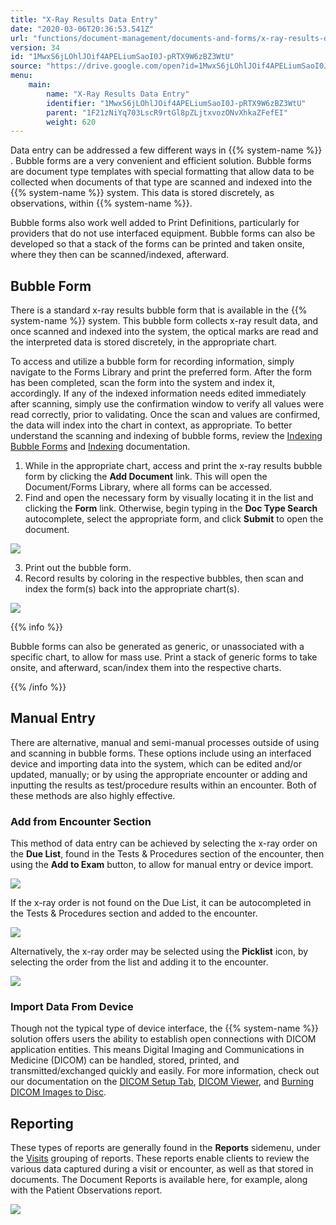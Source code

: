 ```yaml
---
title: "X-Ray Results Data Entry"
date: "2020-03-06T20:36:53.541Z"
url: "functions/document-management/documents-and-forms/x-ray-results-data-entry.html"
version: 34
id: "1MwxS6jLOhlJOif4APELiumSaoI0J-pRTX9W6zBZ3WtU"
source: "https://drive.google.com/open?id=1MwxS6jLOhlJOif4APELiumSaoI0J-pRTX9W6zBZ3WtU"
menu:
    main:
        name: "X-Ray Results Data Entry"
        identifier: "1MwxS6jLOhlJOif4APELiumSaoI0J-pRTX9W6zBZ3WtU"
        parent: "1F21zNiYq703LscR9rtGl8pZLjtxvozONvXhkaZFefEI"
        weight: 620
---
```

Data entry can be addressed a few different ways in {{% system-name %}} . Bubble forms are a very convenient and efficient solution. Bubble forms are document type templates with special formatting that allow data to be collected when documents of that type are scanned and indexed into the {{% system-name %}} system. This data is stored discretely, as observations, within {{% system-name %}}.



Bubble forms also work well added to Print Definitions, particularly for providers that do not use interfaced equipment. Bubble forms can also be developed so that a stack of the forms can be printed and taken onsite, where they then can be scanned/indexed, afterward.

## Bubble Form

There is a standard x-ray results bubble form that is available in the {{% system-name %}} system. This bubble form collects x-ray result data, and once scanned and indexed into the system, the optical marks are read and the interpreted data is stored discretely, in the appropriate chart.



To access and utilize a bubble form for recording information, simply navigate to the Forms Library and print the preferred form. After the form has been completed, scan the form into the system and index it, accordingly. If any of the indexed information needs edited immediately after scanning, simply use the confirmation window to verify all values were read correctly, prior to validating. Once the scan and values are confirmed, the data will index into the chart in context, as appropriate. To better understand the scanning and indexing of bubble forms, review the [Indexing Bubble Forms](../scanning-and-indexing/indexing-bubble-forms.html) and [Indexing](../scanning-and-indexing/indexing.html) documentation.

1. While in the appropriate chart, access and print the x-ray results bubble form by clicking the <strong>Add Document</strong> link. This will open the Document/Forms Library, where all forms can be accessed.
2. Find and open the necessary form by visually locating it in the list and clicking the <strong>Form</strong> link. Otherwise, begin typing in the <strong>Doc Type Search</strong> autocomplete, select the appropriate form, and click <strong>Submit</strong> to open the document.

![](x-ray-results-data-entry.images/image1.png)

3. Print out the bubble form.
4. Record results by coloring in the respective bubbles, then scan and index the form(s) back into the appropriate chart(s).

![](x-ray-results-data-entry.images/image2.png)

{{% info %}}

Bubble forms can also be generated as generic, or unassociated with a specific chart, to allow for mass use. Print a stack of generic forms to take onsite, and afterward, scan/index them into the respective charts.

{{% /info %}}


## Manual Entry

There are alternative, manual and semi-manual processes outside of using and scanning in bubble forms. These options include using an interfaced device and importing data into the system, which can be edited and/or updated, manually; or by using the appropriate encounter or adding and inputting the results as test/procedure results within an encounter. Both of these methods are also highly effective.

### Add from Encounter Section

This method of data entry can be achieved by selecting the x-ray order on the **Due List**, found in the Tests & Procedures section of the encounter, then using the **Add to Exam** button, to allow for manual entry or device import.

![](x-ray-results-data-entry.images/image3.png)

If the x-ray order is not found on the Due List, it can be autocompleted in the Tests & Procedures section and added to the encounter.

![](x-ray-results-data-entry.images/image4.png)

Alternatively, the x-ray order may be selected using the **Picklist** icon, by selecting the order from the list and adding it to the encounter.

![](x-ray-results-data-entry.images/image5.png)

### Import Data From Device

Though not the typical type of device interface, the {{% system-name %}} solution offers users the ability to establish open connections with DICOM application entities. This means Digital Imaging and Communications in Medicine (DICOM) can be handled, stored, printed, and transmitted/exchanged quickly and easily. For more information, check out our documentation on the [DICOM Setup Tab](../imaging/dicom-setup-tab.html), [DICOM Viewer](../imaging/dicom-viewer.html), and [Burning DICOM Images to Disc](../imaging/burning-dicom-images-onto-cd-dvd.html).

## Reporting

These types of reports are generally found in the **Reports** sidemenu, under the [Visits](https://system/?f=layout&module=reports&name=Visits&tabmodule=reports&t=Visits&tabmodule=reports&tabselect=Visits) grouping of reports. These reports enable clients to review the various data captured during a visit or encounter, as well as that stored in documents. The Document Reports is available here, for example, along with the Patient Observations report.

![](x-ray-results-data-entry.images/image6.png)

